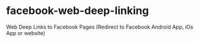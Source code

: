 # facebook-web-deep-linking
Web Deep Links to Facebook Pages (Redirect to Facebook Android App, iOs App or website)

